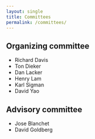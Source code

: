 ```yaml
---
layout: single
title: Committees
permalink: /committees/
---
```


## Organizing committee
- Richard Davis
- Ton Dieker
- Dan Lacker
- Henry Lam
- Karl Sigman
- David Yao

## Advisory committee
- Jose Blanchet
- David Goldberg

